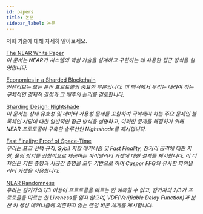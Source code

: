 ```yaml
---
id: papers
title: 논문
sidebar_label: 논문
---
```


저희 기술에 대해 자세히 알아보세요.

[The NEAR White Paper](https://near.org/papers/the-official-near-white-paper/)<br/> *이 문서는 NEAR가 시스템의 핵심 기술을 설계하고 구현하는 데 사용한 접근 방식을 설명합니다.*

[Economics in a Sharded Blockchain](https://near.org/papers/economics-in-sharded-blockchain/)<br/> *인센티브는 모든 분산 프로토콜의 중요한 부분입니다. 이 백서에서 우리는 내려야 하는 구체적인 경제적 결정과 그 배후의 논리를 검토합니다.*

[Sharding Design: Nightshade](https://near.org/papers/nightshade/)<br/> *이 문서는 상태 유효성 및 데이터 가용성 문제를 포함하여 극복해야 하는 주요 문제인 블록체인 샤딩에 대한 일반적인 접근 방식을 설명하고, 이러한 문제를 해결하기 위해 NEAR 프로토콜이 구축한 솔루션인 Nightshade를 제시합니다.*

[Fast Finality: Proof of Space-Time](https://near.org/papers/proof-of-space-time/)<br/> *우리는 포크 선택 규칙, Sybil 저항 메커니즘 및 Fast Finality, 장거리 공격에 대한 저항, 풀링 방지를 집합적으로 제공하는 파이널리티 가젯에 대한 설계를 제시합니다. 이 디자인은 지분 증명과 시공간 증명을 모두 기반으로 하며 Casper FFG와 유사한 파이널리티 가젯을 사용합니다.*

[NEAR Randomness](https://near.org/papers/randomness/)<br/> *우리는 참가자의 1/3 이상이 프로토콜을 따르는 한 예측할 수 없고, 참가자의 2/3가 프로토콜을 따르는 한 Liveness를 잃지 않으며, VDF(Verifiable Delay Function)과 분산 키 생성 메커니즘에 의존하지 않는 랜덤 비콘 체계를 제시합니다.*
